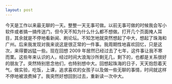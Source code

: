 ```yaml
---
layout: post
---
```


今天是工作以来最无聊的一天。整整一天无事可做。以前无事可做的时候我会写小软件或者搞一搞传送门，但今天不知为什么什么都不想做。打开几个页面掩人耳目，其余就是不停地看新闻、刷论坛。不知怎地就突然想起了中大，想起了珠海和广州。后来我发现对我来说这是很正常的一件事。我周期性地喜欢回忆，只是这次，来得要凶猛一些。现在回想 2009 年居然已经过去了七年，这件事让我不寒而栗。这些年来认识的人，经过时间大浪淘沙所剩无几，剩下的，也都是关系很好的朋友了。突然特别思念他们，也特别想中大。回想起珠海的日子，天天抱怨着天气，做实验，吃饭，上课，追求喜欢的女孩子以及做一些无聊的事情，时间就这样不停地被浪费掉了。我突然好想回到过去，重新读一次中大。
